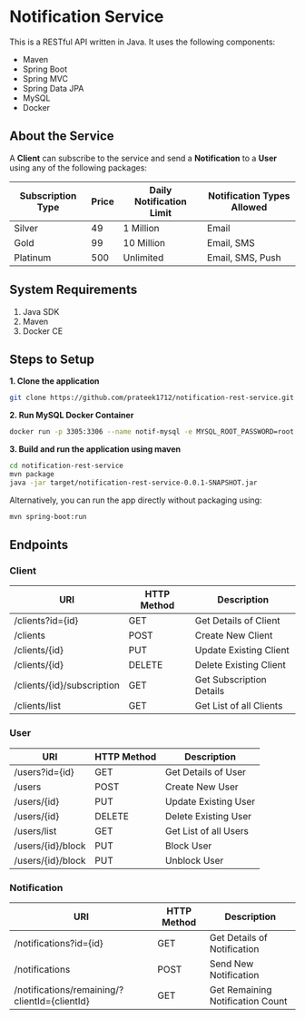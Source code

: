 # Notification Service

This is a RESTful API written in Java. It uses the following components:
* Maven
* Spring Boot
* Spring MVC
* Spring Data JPA
* MySQL
* Docker

## About the Service
A **Client** can subscribe to the service and send a **Notification** to a **User** using any of the following packages:

| Subscription Type | Price | Daily Notification Limit | Notification Types Allowed |
| --- | --- |--- | --- |
| Silver | 49 | 1 Million | Email |
| Gold | 99 | 10 Million | Email, SMS |
| Platinum | 500 | Unlimited | Email, SMS, Push |


## System Requirements

1. Java SDK
2. Maven 
3. Docker CE

## Steps to Setup

**1. Clone the application**

```bash
git clone https://github.com/prateek1712/notification-rest-service.git
```

**2. Run MySQL Docker Container**

```bash
docker run -p 3305:3306 --name notif-mysql -e MYSQL_ROOT_PASSWORD=root -d mysql:5.6
```


**3. Build and run the application using maven**

```bash
cd notification-rest-service
mvn package
java -jar target/notification-rest-service-0.0.1-SNAPSHOT.jar
```

Alternatively, you can run the app directly without packaging using:

```bash
mvn spring-boot:run
```

## Endpoints

### Client

| URI | HTTP Method | Description |
| --- | --- |--- |
| /clients?id={id} | GET | Get Details of Client |
| /clients | POST | Create New Client |
| /clients/{id} | PUT | Update Existing Client |
| /clients/{id} | DELETE | Delete Existing Client |
| /clients/{id}/subscription | GET | Get Subscription Details |
| /clients/list | GET | Get List of all Clients |

### User

| URI | HTTP Method | Description |
| --- | --- |--- |
| /users?id={id} | GET | Get Details of User |
| /users | POST | Create New User |
| /users/{id} | PUT | Update Existing User |
| /users/{id} | DELETE | Delete Existing User |
| /users/list | GET | Get List of all Users |
| /users/{id}/block | PUT | Block User |
| /users/{id}/block | PUT | Unblock User |

### Notification

| URI | HTTP Method | Description |
| --- | --- |--- |
| /notifications?id={id} | GET | Get Details of Notification |
| /notifications | POST | Send New Notification |
| /notifications/remaining/?clientId={clientId} | GET | Get Remaining Notification Count |







